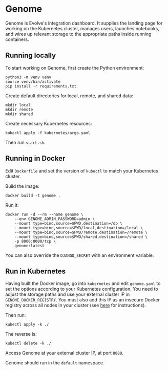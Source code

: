 # Genome

Genome is Evolve's integration dashboard. It supplies the landing page for working on the Kubernetes cluster, manages users, launches notebooks, and wires up relevant storage to the appropriate paths inside running containers.

## Running locally

To start working on Genome, first create the Python environment:
```
python3 -m venv venv
source venv/bin/activate
pip install -r requirements.txt
```

Create default directories for local, remote, and shared data:
```
mkdir local
mkdir remote
mkdir shared
```

Create necessary Kubernetes resources:
```
kubectl apply -f kubernetes/argo.yaml
```

Then run `start.sh`.

## Running in Docker

Edit `Dockerfile` and set the version of `kubectl` to match your Kubernetes cluster.

Build the image:
```
docker build -t genome .
```

Run it:
```
docker run -d --rm --name genome \
    --env GENOME_ADMIN_PASSWORD=admin \
    --mount type=bind,source=$PWD,destination=/db \
    --mount type=bind,source=$PWD/local,destination=/local \
    --mount type=bind,source=$PWD/remote,destination=/remote \
    --mount type=bind,source=$PWD/shared,destination=/shared \
    -p 8000:8000/tcp \
    genome:latest
```

You can also override the `DJANGO_SECRET` with an environment variable.

## Run in Kubernetes

Having built the Docker image, go into `kubernetes` and edit `genome.yaml` to set the options according to your Kubernetes configuration. You need to adjust the storage paths and use your external cluster IP in `GENOME_DOCKER_REGISTRY`. You must also add this IP as an insecure Docker registry across all nodes in your cluster (see [here](https://docs.docker.com/registry/insecure/) for instructions).

Then run:
```
kubectl apply -k ./
```

The reverse is:
```
kubectl delete -k ./
```

Access Genome at your external cluster IP, at port `8000`.

Genome should run in the `default` namespace.

